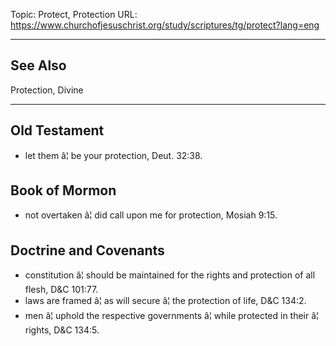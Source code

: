 Topic: Protect, Protection
URL: https://www.churchofjesuschrist.org/study/scriptures/tg/protect?lang=eng

---

## See Also

Protection, Divine

---

## Old Testament

- let them â¦ be your protection, Deut. 32:38.

## Book of Mormon

- not overtaken â¦ did call upon me for protection, Mosiah 9:15.

## Doctrine and Covenants

- constitution â¦ should be maintained for the rights and protection of all flesh, D&C 101:77.
- laws are framed â¦ as will secure â¦ the protection of life, D&C 134:2.
- men â¦ uphold the respective governments â¦ while protected in their â¦ rights, D&C 134:5.

